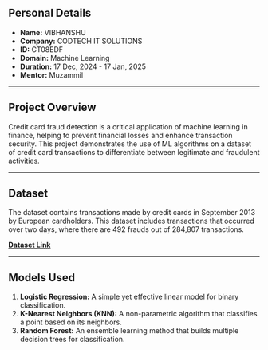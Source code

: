## Personal Details
- **Name:** VIBHANSHU  
- **Company:** CODTECH IT SOLUTIONS  
- **ID:** CT08EDF  
- **Domain:** Machine Learning  
- **Duration:** 17 Dec, 2024 - 17 Jan, 2025  
- **Mentor:** Muzammil

---

## Project Overview
Credit card fraud detection is a critical application of machine learning in finance, helping to prevent financial losses and enhance transaction security. This project demonstrates the use of ML algorithms on a dataset of credit card transactions to differentiate between legitimate and fraudulent activities.

---

## Dataset
The dataset contains transactions made by credit cards in September 2013 by European cardholders. This dataset includes transactions that occurred over two days, where there are 492 frauds out of 284,807 transactions.  

**[Dataset Link](https://example.com)**

---

## Models Used
1. **Logistic Regression:** A simple yet effective linear model for binary classification.  
2. **K-Nearest Neighbors (KNN):** A non-parametric algorithm that classifies a point based on its neighbors.  
3. **Random Forest:** An ensemble learning method that builds multiple decision trees for classification.  



